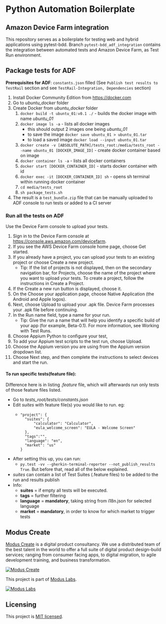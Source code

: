 # Python Automation Boilerplate

## Amazon Device Farm integration
This repository serves as a boilerplate for testing web and hybrid applications using pytest-bdd.
Branch `pytest-bdd_adf_integration` contains the integration between automated tests and Amazon Device Farm, as Test Run environment.

## Package tests for ADF
**Prerequisites for ADF**: `constants.json` filled (See `Publish test results to TestRail` section and see `TestRail-Integration, Dependencies` section)
1. Install Docker Community Edition from https://docker.com
2. Go to _ubuntu_docker_ folder
3. Create Docker from _ubuntu_docker_ folder
    1. `docker build -t ubuntu_01:v0.1 ./` - builds the docker image with name _ubuntu_01_
    2. `docker image ls -a` - lists all docker images
        - this should output 2 images one being _ubuntu_01_
        - to save the image `docker save ubuntu_01 > ubuntu_01.tar`
        - to load a saved image `docker load --input ubuntu_01.tar`
    3. `docker create -v [ABSOLUTE_PATH]/tests_root:/media/tests_root --name ubuntu_01 [DOCKER_IMAGE_ID]` - create docker container based on image
    4. `docker container ls -a` - lists all docker containers
    4. `docker start [DOCKER_CONTAINER_ID]` - starts docker container with id
    5. `docker exec -it [DOCKER_CONTAINER_ID] sh` - opens sh terminal within running docker container
    6. `cd media/tests_root`
    7. `sh package_tests.sh`
4. The result is a `test_bundle.zip` file that can be manually uploaded to ADF console to run tests or added to a CI server

### Run all the tests on ADF
Use the Device Farm console to upload your tests.
1. Sign in to the Device Farm console at https://console.aws.amazon.com/devicefarm.
2. If you see the AWS Device Farm console home page, choose Get started.
3. If you already have a project, you can upload your tests to an existing project or choose Create a new project.
    - Tip: If the list of projects is not displayed, then on the secondary navigation bar, for Projects, choose the name of the project where you want to upload your tests. To create a project, follow the instructions in Create a Project.
4. If the Create a new run button is displayed, choose it.
5. On the Choose your application page, choose Native Application (the Android and Apple logos).
6. Next, choose Upload to upload your .apk file. Device Farm processes your .apk file before continuing.
7. In the Run name field, type a name for your run.
    - Tip: Give the run a name that will help you identify a specific build of your app (for example, Beta-0.1). For more information, see Working with Test Runs.
8. Choose Appium Python to configure your test,
9. To add your Appium test scripts to the test run, choose Upload.
10. Choose the Appium version you are using from the Appium version dropdown list.
11. Choose Next step, and then complete the instructions to select devices and start the run.
    
#### To run specific tests(feature file):
Difference here is in listing *.feature* file, which will afterwards run only tests of those feature files listed.
- Go to *tests_root/tests/constants.json*
- Edit *suites* with feature file(s) you would like to run. eg:
  - ```
    "project": {
      "suites": {
          "calculator": "Calculator",
          "eula_welcome_screen": "EULA - Welcome Screen"
      },
      "tags":"",
      "language": "en",
      "market": "us"
    }
 - After setting this up, you can run: 
    - `py.test -vv --gherkin-terminal-reporter --not_publish_results True`. But before that, read all of the below explained.    
 - *suites* can contain a list of Test Suites (.feature files) to be added to the run and results publish
- Info:
    - **suites** = if empty all tests will be executed. 
    - **tags** = further filtering
    - **language** = **mandatory**, taking string from i18n.json for selected language  
    - **market** = **mandatory**, in order to know for which market to trigger tests


## Modus Create

[Modus Create](https://moduscreate.com) is a digital product consultancy. We use a distributed team of the best talent in the world to offer a full suite of digital product design-build services; ranging from consumer facing apps, to digital migration, to agile development training, and business transformation.

[![Modus Create](https://res.cloudinary.com/modus-labs/image/upload/h_80/v1533109874/modus/logo-long-black.png)](https://moduscreate.com)

This project is part of [Modus Labs](https://labs.moduscreate.com).

[![Modus Labs](https://res.cloudinary.com/modus-labs/image/upload/h_80/v1531492623/labs/logo-black.png)](https://labs.moduscreate.com)

## Licensing

This project is [MIT licensed](./LICENSE).

